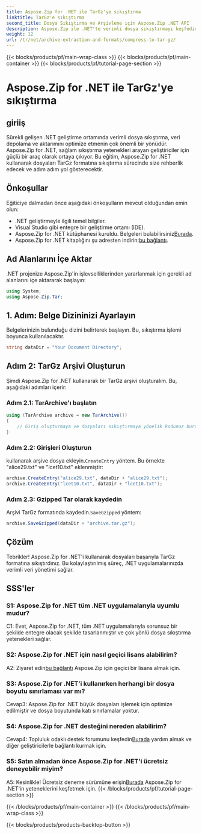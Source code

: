 ```yaml
---
title: Aspose.Zip for .NET ile TarGz'ye sıkıştırma
linktitle: TarGz'e sıkıştırma
second_title: Dosya Sıkıştırma ve Arşivleme için Aspose.Zip .NET API
description: Aspose.Zip ile .NET'te verimli dosya sıkıştırmayı keşfedin. Zahmetsizce TarGz'e sıkıştırın.
weight: 12
url: /tr/net/archive-extraction-and-formats/compress-to-tar-gz/
---
```


{{< blocks/products/pf/main-wrap-class >}}
{{< blocks/products/pf/main-container >}}
{{< blocks/products/pf/tutorial-page-section >}}

# Aspose.Zip for .NET ile TarGz'ye sıkıştırma

## giriiş

Sürekli gelişen .NET geliştirme ortamında verimli dosya sıkıştırma, veri depolama ve aktarımını optimize etmenin çok önemli bir yönüdür. Aspose.Zip for .NET, sağlam sıkıştırma yetenekleri arayan geliştiriciler için güçlü bir araç olarak ortaya çıkıyor. Bu eğitim, Aspose.Zip for .NET kullanarak dosyaları TarGz formatına sıkıştırma sürecinde size rehberlik edecek ve adım adım yol gösterecektir.

## Önkoşullar

Eğiticiye dalmadan önce aşağıdaki önkoşulların mevcut olduğundan emin olun:

- .NET geliştirmeyle ilgili temel bilgiler.
- Visual Studio gibi entegre bir geliştirme ortamı (IDE).
-  Aspose.Zip for .NET kütüphanesi kuruldu. Belgeleri bulabilirsiniz[Burada](https://reference.aspose.com/zip/net/).
-  Aspose.Zip for .NET kitaplığını şu adresten indirin:[bu bağlantı](https://releases.aspose.com/zip/net/).

## Ad Alanlarını İçe Aktar

.NET projenize Aspose.Zip'in işlevselliklerinden yararlanmak için gerekli ad alanlarını içe aktararak başlayın:

```csharp
using System;
using Aspose.Zip.Tar;
```

## 1. Adım: Belge Dizininizi Ayarlayın

Belgelerinizin bulunduğu dizini belirterek başlayın. Bu, sıkıştırma işlemi boyunca kullanılacaktır.

```csharp
string dataDir = "Your Document Directory";
```

## Adım 2: TarGz Arşivi Oluşturun

Şimdi Aspose.Zip for .NET kullanarak bir TarGz arşivi oluşturalım. Bu, aşağıdaki adımları içerir:

### Adım 2.1: TarArchive'ı başlatın

```csharp
using (TarArchive archive = new TarArchive())
{
    // Giriş oluşturmaya ve dosyaları sıkıştırmaya yönelik kodunuz buraya gelir
}
```

### Adım 2.2: Girişleri Oluşturun

 kullanarak arşive dosya ekleyin.`CreateEntry` yöntem. Bu örnekte "alice29.txt" ve "lcet10.txt" eklenmiştir:

```csharp
archive.CreateEntry("alice29.txt", dataDir + "alice29.txt");
archive.CreateEntry("lcet10.txt", dataDir + "lcet10.txt");
```

### Adım 2.3: Gzipped Tar olarak kaydedin

 Arşivi TarGz formatında kaydedin.`SaveGzipped` yöntem:

```csharp
archive.SaveGzipped(dataDir + "archive.tar.gz");
```

## Çözüm

Tebrikler! Aspose.Zip for .NET'i kullanarak dosyaları başarıyla TarGz formatına sıkıştırdınız. Bu kolaylaştırılmış süreç, .NET uygulamalarınızda verimli veri yönetimi sağlar.

## SSS'ler

### S1: Aspose.Zip for .NET tüm .NET uygulamalarıyla uyumlu mudur?
C1: Evet, Aspose.Zip for .NET, tüm .NET uygulamalarıyla sorunsuz bir şekilde entegre olacak şekilde tasarlanmıştır ve çok yönlü dosya sıkıştırma yetenekleri sağlar.

### S2: Aspose.Zip for .NET için nasıl geçici lisans alabilirim?

 A2: Ziyaret edin[bu bağlantı](https://purchase.aspose.com/temporary-license/) Aspose.Zip için geçici bir lisans almak için.

### S3: Aspose.Zip for .NET'i kullanırken herhangi bir dosya boyutu sınırlaması var mı?

Cevap3: Aspose.Zip for .NET büyük dosyaları işlemek için optimize edilmiştir ve dosya boyutunda katı sınırlamalar yoktur.

### S4: Aspose.Zip for .NET desteğini nereden alabilirim?

 Cevap4: Topluluk odaklı destek forumunu keşfedin[Burada](https://forum.aspose.com/c/zip/37) yardım almak ve diğer geliştiricilerle bağlantı kurmak için.

### S5: Satın almadan önce Aspose.Zip for .NET'i ücretsiz deneyebilir miyim?

 A5: Kesinlikle! Ücretsiz deneme sürümüne erişin[Burada](https://releases.aspose.com/zip/net) Aspose.Zip for .NET'in yeteneklerini keşfetmek için.
{{< /blocks/products/pf/tutorial-page-section >}}

{{< /blocks/products/pf/main-container >}}
{{< /blocks/products/pf/main-wrap-class >}}

{{< blocks/products/products-backtop-button >}}

